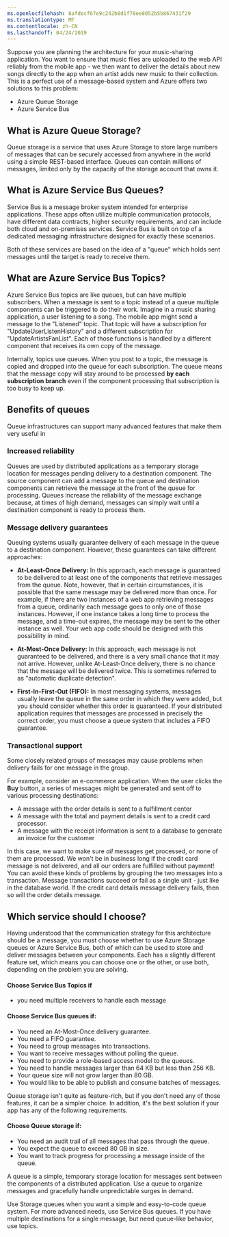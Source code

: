 ```yaml
---
ms.openlocfilehash: 8afdecf67e9c242b8d1f78ee8052b5b867431f29
ms.translationtype: MT
ms.contentlocale: zh-CN
ms.lasthandoff: 04/24/2019
---
```

Suppose you are planning the architecture for your music-sharing application. You want to ensure that music files are uploaded to the web API reliably from the mobile app - we then want to deliver the details about new songs directly to the app when an artist adds new music to their collection. This is a perfect use of a message-based system and Azure offers two solutions to this problem:

- Azure Queue Storage
- Azure Service Bus

## <a name="what-is-azure-queue-storage"></a>What is Azure Queue Storage?
Queue storage is a service that uses Azure Storage to store large numbers of messages that can be securely accessed from anywhere in the world using a simple REST-based interface. Queues can contain millions of messages, limited only by the capacity of the storage account that owns it.

## <a name="what-is-azure-service-bus-queues"></a>What is Azure Service Bus Queues?
Service Bus is a message broker system intended for enterprise applications. These apps often utilize multiple communication protocols, have different data contracts, higher security requirements, and can include both cloud and on-premises services. Service Bus is built on top of a dedicated messaging infrastructure designed for exactly these scenarios.

Both of these services are based on the idea of a "queue" which holds sent messages until the target is ready to receive them.

## <a name="what-are-azure-service-bus-topics"></a>What are Azure Service Bus Topics?
Azure Service Bus topics are like queues, but can have multiple subscribers. When a message is sent to a topic instead of a queue multiple components can be triggered to do their work. Imagine in a music sharing application, a user listening to a song. The mobile app might send a message to the "Listened" topic. That topic will have a subscription for "UpdateUserListenHistory" and a different subscription for "UpdateArtistsFanList". Each of those functions is handled by a different component that receives its own copy of the message.

Internally, topics use queues. When you post to a topic, the message is copied and dropped into the queue for each subscription. The queue means that the message copy will stay around to be processed **by each subscription branch** even if the component processing that subscription is too busy to keep up.

## <a name="benefits-of-queues"></a>Benefits of queues
Queue infrastructures can support many advanced features that make them very useful in 

### <a name="increased-reliability"></a>Increased reliability
Queues are used by distributed applications as a temporary storage location for messages pending delivery to a destination component. The source component can add a message to the queue and destination components can retrieve the message at the front of the queue for processing. Queues increase the reliability of the message exchange because, at times of high demand, messages can simply wait until a destination component is ready to process them.

### <a name="message-delivery-guarantees"></a>Message delivery guarantees
Queuing systems usually guarantee delivery of each message in the queue to a destination component. However, these guarantees can take different approaches:

- **At-Least-Once Delivery:** In this approach, each message is guaranteed to be delivered to at least one of the components that retrieve messages from the queue. Note, however, that in certain circumstances, it is possible that the same message may be delivered more than once. For example, if there are two instances of a web app retrieving messages from a queue, ordinarily each message goes to only one of those instances. However, if one instance takes a long time to process the message, and a time-out expires, the message may be sent to the other instance as well. Your web app code should be designed with this possibility in mind.

- **At-Most-Once Delivery:** In this approach, each message is not guaranteed to be delivered, and there is a very small chance that it may not arrive. However, unlike At-Least-Once delivery, there is no chance that the message will be delivered twice. This is sometimes referred to as "automatic duplicate detection".

- **First-In-First-Out (FIFO):** In most messaging systems, messages usually leave the queue in the same order in which they were added, but you should consider whether this order is guaranteed. If your distributed application requires that messages are processed in precisely the correct order, you must choose a queue system that includes a FIFO guarantee.

### <a name="transactional-support"></a>Transactional support
Some closely related groups of messages may cause problems when delivery fails for one message in the group.

For example, consider an e-commerce application. When the user clicks the **Buy** button, a series of messages might be generated and sent off to various processing destinations:

- A message with the order details is sent to a fulfillment center
- A message with the total and payment details is sent to a credit card processor. 
- A message with the receipt information is sent to a database to generate an invoice for the customer

In this case, we want to make sure _all_ messages get processed, or none of them are processed. We won't be in business long if the credit card message is not delivered, and all our orders are fulfilled without payment! You can avoid these kinds of problems by grouping the two messages into a transaction. Message transactions succeed or fail as a single unit - just like in the database world. If the credit card details message delivery fails, then so will the order details message.

## <a name="which-service-should-i-choose"></a>Which service should I choose?
Having understood that the communication strategy for this architecture should be a message, you must choose whether to use Azure Storage queues or Azure Service Bus, both of which can be used to store and deliver messages between your components. Each has a slightly different feature set, which means you can choose one or the other, or use both, depending on the problem you are solving.

#### <a name="choose-service-bus-topics-if"></a>Choose Service Bus Topics if

- you need multiple receivers to handle each message


#### <a name="choose-service-bus-queues-if"></a>Choose Service Bus queues if:

- You need an At-Most-Once delivery guarantee.
- You need a FIFO guarantee.
- You need to group messages into transactions.
- You want to receive messages without polling the queue.
- You need to provide a role-based access model to the queues.
- You need to handle messages larger than 64 KB but less than 256 KB.
- Your queue size will not grow larger than 80 GB.
- You would like to be able to publish and consume batches of messages.

Queue storage isn't quite as feature-rich, but if you don't need any of those features, it can be a simpler choice. In addition, it's the best solution if your app has any of the following requirements.

#### <a name="choose-queue-storage-if"></a>Choose Queue storage if:

- You need an audit trail of all messages that pass through the queue.
- You expect the queue to exceed 80 GB in size.
- You want to track progress for processing a message inside of the queue.

A queue is a simple, temporary storage location for messages sent between the components of a distributed application. Use a queue to organize messages and gracefully handle unpredictable surges in demand. 

Use Storage queues when you want a simple and easy-to-code queue system. For more advanced needs, use Service Bus queues. If you have multiple destinations for a single message, but need queue-like behavior, use topics.